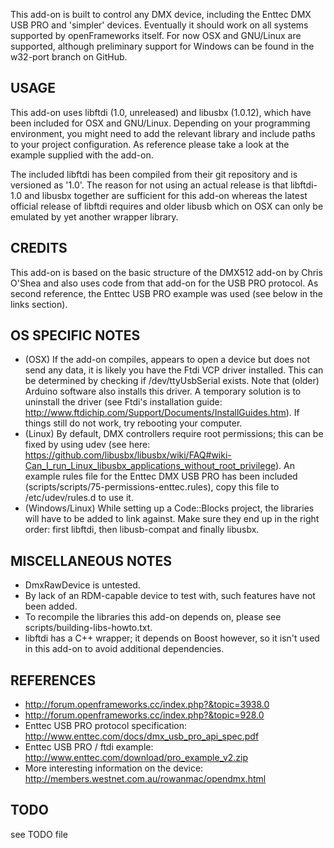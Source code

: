 This add-on is built to control any DMX device, including the Enttec DMX USB PRO
and 'simpler' devices. Eventually it should work on all systems supported by
openFrameworks itself. For now OSX and GNU/Linux are supported, although
preliminary support for Windows can be found in the w32-port branch on GitHub.

USAGE
-----
This add-on uses libftdi (1.0, unreleased) and libusbx (1.0.12), which have been included for OSX and GNU/Linux. Depending on your programming environment, you might need to add the relevant library and include paths to your project configuration. As reference please take a look at the example supplied with the add-on.

The included libftdi has been compiled from their git repository and is versioned as '1.0'. The reason for not using an actual release is that libftdi-1.0 and libusbx together are sufficient for this add-on whereas the latest official release of libftdi requires and older libusb which on OSX can only be emulated by yet another wrapper library.

CREDITS
-------
This add-on is based on the basic structure of the DMX512 add-on by Chris O'Shea and also uses code from that add-on for the USB PRO protocol. As second reference, the Enttec USB PRO example was used (see below in the links section).

OS SPECIFIC NOTES
-----------------
 * (OSX) If the add-on compiles, appears to open a device but does not send any data, it is likely you have the Ftdi VCP driver installed. This can be determined by checking if /dev/ttyUsbSerial exists. Note that (older) Arduino software also installs this driver.
   A temporary solution is to uninstall the driver (see Ftdi's installation guide: <http://www.ftdichip.com/Support/Documents/InstallGuides.htm>). If things still do not work, try rebooting your computer.
 * (Linux) By default, DMX controllers require root permissions; this can be fixed by using udev (see here: <https://github.com/libusbx/libusbx/wiki/FAQ#wiki-Can_I_run_Linux_libusbx_applications_without_root_privilege>). An example rules file for the Enttec DMX USB PRO has been included (scripts/scripts/75-permissions-enttec.rules), copy this file to /etc/udev/rules.d to use it.
 * (Windows/Linux) While setting up a Code::Blocks project, the libraries will have to be added to link against. Make sure they end up in the right order: first libftdi, then libusb-compat and finally libusbx.


MISCELLANEOUS NOTES
-------------------
 * DmxRawDevice is untested.
 * By lack of an RDM-capable device to test with, such features have not been added.
 * To recompile the libraries this add-on depends on, please see scripts/building-libs-howto.txt.
 * libftdi has a C++ wrapper; it depends on Boost however, so it isn't used in this add-on to avoid additional dependencies.

REFERENCES
----------
  * <http://forum.openframeworks.cc/index.php?&topic=3938.0>
  * <http://forum.openframeworks.cc/index.php?&topic=928.0>
  * Enttec USB PRO protocol specification: <http://www.enttec.com/docs/dmx_usb_pro_api_spec.pdf>
  * Enttec USB PRO / ftdi example: <http://www.enttec.com/download/pro_example_v2.zip>
  * More interesting information on the device: <http://members.westnet.com.au/rowanmac/opendmx.html>

TODO
----
see TODO file
